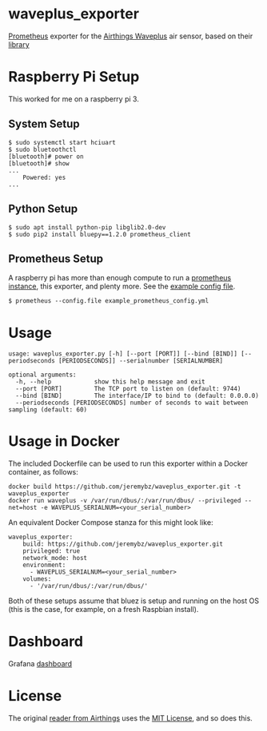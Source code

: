 # waveplus_exporter
[Prometheus](https://prometheus.io) exporter for the [Airthings Waveplus](https://www.airthings.com/en/wave-plus) air sensor, based on their [library](https://github.com/Airthings/waveplus-reader)

# Raspberry Pi Setup
This worked for me on a raspberry pi 3.

## System Setup
```
$ sudo systemctl start hciuart
$ sudo bluetoothctl
[bluetooth]# power on
[bluetooth]# show
...
	Powered: yes
...
```

## Python Setup
```
$ sudo apt install python-pip libglib2.0-dev
$ sudo pip2 install bluepy==1.2.0 prometheus_client
```

## Prometheus Setup
A raspberry pi has more than enough compute to run a [prometheus instance](https://github.com/prometheus/prometheus/releases), this exporter, and plenty more.  See the [example config file](example_prometheus_config.yml).

```
$ prometheus --config.file example_prometheus_config.yml
```
# Usage
```
usage: waveplus_exporter.py [-h] [--port [PORT]] [--bind [BIND]] [--periodseconds [PERIODSECONDS]] --serialnumber [SERIALNUMBER]

optional arguments:
  -h, --help            show this help message and exit
  --port [PORT]         The TCP port to listen on (default: 9744)
  --bind [BIND]         The interface/IP to bind to (default: 0.0.0.0)
  --periodseconds [PERIODSECONDS] number of seconds to wait between sampling (default: 60)

```

# Usage in Docker

The included Dockerfile can be used to run this exporter within a Docker container, as follows:

```
docker build https://github.com/jeremybz/waveplus_exporter.git -t waveplus_exporter
docker run waveplus -v /var/run/dbus/:/var/run/dbus/ --privileged --net=host -e WAVEPLUS_SERIALNUM=<your_serial_number>
```

An equivalent Docker Compose stanza for this might look like:

```
waveplus_exporter:
    build: https://github.com/jeremybz/waveplus_exporter.git
    privileged: true
    network_mode: host
    environment:
      - WAVEPLUS_SERIALNUM=<your_serial_number>
    volumes:
      - '/var/run/dbus/:/var/run/dbus/'
```

Both of these setups assume that bluez is setup and running on the host OS (this is the case, for example, on a fresh Raspbian install).

# Dashboard
Grafana [dashboard](https://grafana.com/grafana/dashboards/12310)

# License
The original [reader from Airthings](https://github.com/Airthings/waveplus-reader) uses the [MIT License](LICENSE), and so does this.
